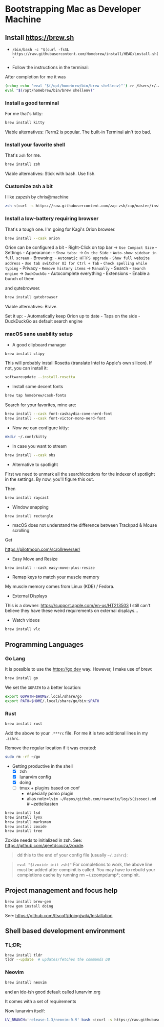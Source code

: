 # Bootstrapping Mac as Developer Machine

## Install https://brew.sh

- `/bin/bash -c "$(curl -fsSL https://raw.githubusercontent.com/Homebrew/install/HEAD/install.sh)"`

- Follow the instructions in the terminal:

After completion for me it was

```bash
(echo; echo 'eval "$(/opt/homebrew/bin/brew shellenv)"') >> /Users/r/.zprofile
eval "$(/opt/homebrew/bin/brew shellenv)"
```

### Install a good terminal

For me that's kitty:

```bash
brew install kitty
```

Viable alternatives: iTerm2 is popular. The built-in Terminal ain't too bad.

### Install your favorite shell

That's `zsh` for me.

```bash
brew install zsh
```

Viable alternatives: Stick with bash. Use fish.

### Customize zsh a bit

I like zapzsh by chris@machine

```bash
zsh <(curl -s https://raw.githubusercontent.com/zap-zsh/zap/master/install.zsh) --branch release-v1
```

### Install a low-battery requiring browser

That's a tough one. I'm going for Kagi's Orion browser.

```bash
brew install --cask orion
```

Orion can be configured a bit
    - Right-Click on top bar -> `Use Compact Size`
    - Settings
        - Appearance:
            - `Show tabs:` -> `On the Side`
            - `Auto-show sidebar in full screen`
        - Browsing:
            - `Automatic HTTPS upgrade`
            - `Show full website address`
            - `Use tab switcher UI for Ctrl + Tab`
            - `Check spelling while typing`
        - Privacy
            - `Remove history items` -> `Manually`
        - Search
            - `Search engine` -> `DuckDuckGo`
            - Autocomplete everything
        - Extensions
            - Enable a bunch of them

and qutebrowser.

```bash
brew install qutebrowser
```

Viable alternatives: Brave.

Set it up:
	- Automatically keep Orion up to date
	- Taps on the side
	- DuckDuckGo as default search engine

### macOS sane usability setup

- A good clipboard manager

```bash
brew install clipy
```

This will probably install Rosetta (translate Intel to Apple's own silicon). If not, you can install it:

```bash
softwareupdate --install-rosetta
```

- Install some decent fonts

```bash
brew tap homebrew/cask-fonts
```

Search for your favorites, mine are:

```bash
brew install --cask font-caskaydia-cove-nerd-font
brew install --cask font-victor-mono-nerd-font
```

- Now we can configure kitty:

```bash
mkdir ~/.conf/kitty
```

- In case you want to stream

```bash
brew install --cask obs
```

- Alternative to spotlight

First we need to unmark all the searchlocations for the indexer of spotlight in the settings. By now, you'll figure this out.

Then

```bash
brew install raycast
```

- Window snapping

```bash
brew install rectangle
```

- macOS does not understand the difference between Trackpad & Mouse scrolling

Get

https://pilotmoon.com/scrollreverser/

- Easy Move and Resize

```bashbash
brew install --cask easy-move-plus-resize
```

- Remap keys to match your muscle memory

My muscle memory comes from Linux (KDE) / Fedora.

- External Displays

This is a downer: https://support.apple.com/en-us/HT213503
I still can't believe they have these weird requirements on external displays...

- Watch videos

```bash
brew install vlc
```
## Programming Languages

### Go Lang

It is possible to use the https://go.dev way. However, I make use of brew:

```bash
brew install go
```

We set the `GOPATH` to a better location:

```bash
export GOPATH=$HOME/.local/share/go
export PATH=$HOME/.local/share/go/bin:$PATH
```

### Rust

```bash
brew install rust
```

Add the above to your `.***rc` file. For me it is two additional lines in my `.zshrc`.

Remove the regular location if it was created:

```bash
sudo rm -rf ~/go
```

- Getting productive in the shell
    - [x] zsh
    - [x] lunarvim config
    - [x] doing
    - [ ] tmux + plugins based on conf
        - especially pomo plugin
        - alias note=`lvim ~/Repos/github.com/rawradix/log/$(isosec).md`  # ~zettelkasten

```bash
brew install lsd
brew install lynx
brew install marksman
brew install zoxide
brew install tree
```

Zoxide needs to initialized in zsh. See: https://github.com/ajeetdsouza/zoxide.

> dd this to the end of your config file (usually `~/.zshrc`):

> `eval "$(zoxide init zsh)"`
> For completions to work, the above line must be added after compinit is called. You may have to rebuild your completions cache by running rm ~/.zcompdump*; compinit.

## Project management and focus help

```bash
brew install brew-gem
brew gem install doing
```

See: https://github.com/ttscoff/doing/wiki/Installation


## Shell based development environment

### TL;DR;

```bash
brew install tldr
tldr --update  # updates/fetches the commands DB
```

### Neovim

```bash
brew install neovim
```

and an ide-ish good default called lunarvim.org

It comes with a set of requirements

Now lunarvim itself:

```bash
LV_BRANCH='release-1.3/neovim-0.9' bash <(curl -s https://raw.githubusercontent.com/LunarVim/LunarVim/release-1.3/neovim-0.9/utils/installer/install.sh)
```

